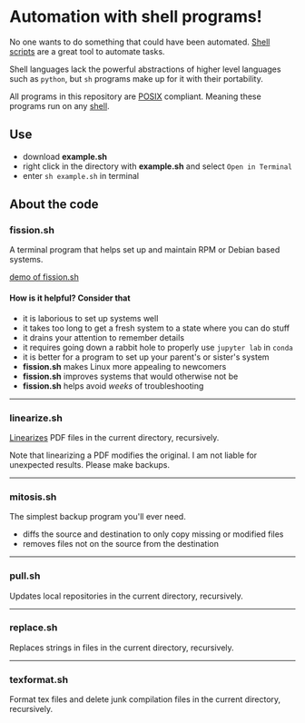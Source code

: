 # Automation with shell programs!

No one wants to do something that could have been automated.
[Shell scripts](https://en.wikipedia.org/wiki/Shell_script) are a great tool to
automate tasks.

Shell languages lack the powerful abstractions of higher level languages such as
`python`, but `sh` programs make up for it with their portability.

All programs in this repository are
[POSIX](https://pubs.opengroup.org/onlinepubs/9699919799/) compliant. Meaning
these programs run on any [shell](https://en.wikipedia.org/wiki/Unix_shell).

## Use

- download __example.sh__
- right click in the directory with __example.sh__ and select `Open in Terminal`
- enter `sh example.sh` in terminal

## About the code

### fission.sh

A terminal program that helps set up and maintain RPM or Debian based systems.

[demo of fission.sh](https://github.com/unalmis/automate/blob/main/demo/fission.webm)

#### How is it helpful? Consider that

- it is laborious to set up systems well
- it takes too long to get a fresh system to a state where you can do stuff
- it drains your attention to remember details
- it requires going down a rabbit hole to properly use `jupyter lab` in `conda`
- it is better for a program to set up your parent's or sister's system
- __fission.sh__ makes Linux more appealing to newcomers
- __fission.sh__ improves systems that would otherwise not be
- __fission.sh__ helps avoid _weeks_ of troubleshooting

---

### linearize.sh

[Linearizes](https://qpdf.readthedocs.io/en/stable/cli.html#option-linearize)
PDF files in the current directory, recursively.

Note that linearizing a PDF modifies the original.
I am not liable for unexpected results. Please make backups.

---

### mitosis.sh

The simplest backup program you'll ever need.

- diffs the source and destination to only copy missing or modified files
- removes files not on the source from the destination

---

### pull.sh

Updates local repositories in the current directory, recursively.

---

### replace.sh

Replaces strings in files in the current directory, recursively.

---

### texformat.sh

Format tex files and delete junk compilation files in the current directory, recursively.
